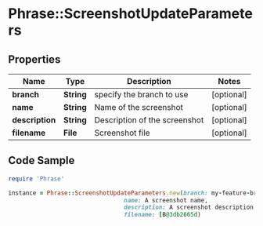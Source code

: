 # Phrase::ScreenshotUpdateParameters

## Properties

Name | Type | Description | Notes
------------ | ------------- | ------------- | -------------
**branch** | **String** | specify the branch to use | [optional] 
**name** | **String** | Name of the screenshot | [optional] 
**description** | **String** | Description of the screenshot | [optional] 
**filename** | **File** | Screenshot file | [optional] 

## Code Sample

```ruby
require 'Phrase'

instance = Phrase::ScreenshotUpdateParameters.new(branch: my-feature-branch,
                                 name: A screenshot name,
                                 description: A screenshot description,
                                 filename: [B@3db2665d)
```


